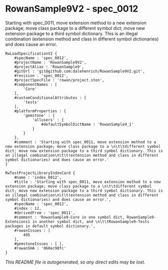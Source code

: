 # RowanSample9V2 - spec_0012
Starting with spec_0011, move extension method to a new extension package; move class package to a 
		different symbol dict; move new extension package to a third symbol dictionary. This is an illegal combination
		(extension method and class in different symbol dictionaries) and does cause an error.
```
RwLoadSpecificationV2 {
	#specName : 'spec_0012',
	#projectName : 'RowanSample9V2',
	#projectAlias : 'RowanSample9',
	#gitUrl : 'git@github.com:dalehenrich/RowanSample9V2.git',
	#revision : 'spec_0012',
	#projectSpecFile : 'rowan/project.ston',
	#componentNames : [
		'Core'
	],
	#customConditionalAttributes : [
		'tests'
	],
	#platformProperties : {
		'gemstone' : {
			'allusers' : {
				#defaultSymbolDictName : 'RowanSample9_1'
			}
		}
	},
	#comment : 'Starting with spec_0011, move extension method to a new extension package; move class package to a \n\t\tdifferent symbol dict; move new extension package to a third symbol dictionary. This is an illegal combination\n\t\t(extension method and class in different symbol dictionaries) and does cause an error.'
}

RwTestProjectLibraryIndexCard {
	#name : 'index_0012',
	#title : 'Starting with spec_0011, move extension method to a new extension package; move class package to a \n\t\tdifferent symbol dict; move new extension package to a third symbol dictionary. This is an illegal combination\n\t\t(extension method and class in different symbol dictionaries) and does cause an error.',
	#specName : 'spec_0012',
	#index : 12,
	#derivedFrom : 'spec_0011',
	#comment : 'RowanSample9-Core in one symbol dict, RowanSample9-Extensions1 in another symbol dict, and \n\t\tRowanSample9-Tests packages in default symbol dictionary.',
	#rowanIssues : [
		495
	],
	#gemstoneIssues : [ ],
	#rowanSHA : '060ec98fc'
}
```

*This README file is autogenerated, so any direct edits may be lost.*
